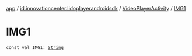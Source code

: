 [app](../../index.md) / [id.innovationcenter.lidoplayerandroidsdk](../index.md) / [VideoPlayerActivity](index.md) / [IMG1](./-i-m-g1.md)

# IMG1

`const val IMG1: `[`String`](https://kotlinlang.org/api/latest/jvm/stdlib/kotlin/-string/index.html)